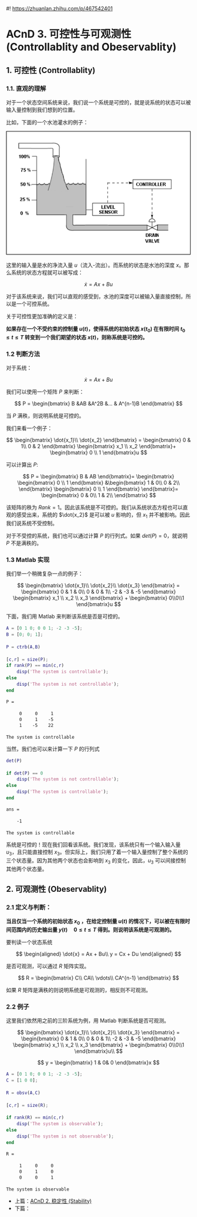 #! https://zhuanlan.zhihu.com/p/467542401
# ACnD 3. 可控性与可观测性 (Controllablity and Obeservablity)

## 1. 可控性 (Controllablity)

### 1.1. 直观的理解

对于一个状态空间系统来说，我们说一个系统是可控的，就是说系统的状态可以被输入量控制到我们想到的位置。

比如，下面的一个水池灌水的例子：

![例子](./pics/example.png)

这里的输入量是水的净流入量 $u$（流入-流出）。而系统的状态是水池的深度 $x$。那么系统的状态方程就可以被写成：

$$
\dot{x} = Ax + Bu
$$

对于该系统来说，我们可以直观的感受到，水池的深度可以被输入量直接控制，所以是一个可控系统。

关于可控性更加准确的定义是：

**如果存在一个不受约束的控制量 $u(t)$，使得系统的初始状态 $x(t_0)$ 在有限时间 $t_0 \leq t \leq T$ 转变到一个我们期望的状态 $x(t)$，则称系统是可控的。**

###  1.2 判断方法

对于系统：

$$
\dot{x} = Ax + Bu
$$

我们可以使用一个矩阵 $P$ 来判断：

$$
P = 
\begin{bmatrix}
    B &AB &A^2B &... & A^{n-1}B
\end{bmatrix}
$$

当 $P$ 满秩，则说明系统是可控的。

我们来看一个例子：

$$
\begin{bmatrix}
    \dot{x_1}\\
    \dot{x_2}
\end{bmatrix} = 
\begin{bmatrix}
    0 & 1\\
    0 & 2
\end{bmatrix}
\begin{bmatrix}
    x_1 \\ x_2
\end{bmatrix}+
\begin{bmatrix}
    0 \\ 1
\end{bmatrix}u
$$

可以计算出 $P$:

$$
P =
\begin{bmatrix}
    B & AB
\end{bmatrix}=
\begin{bmatrix}
    \begin{bmatrix}
        0 \\ 1
    \end{bmatrix}
    &\begin{bmatrix}
        1 & 0\\
        0 & 2\\
    \end{bmatrix}
    \begin{bmatrix}
        0 \\ 1
    \end{bmatrix}
\end{bmatrix}=
\begin{bmatrix}
    0 & 0\\
    1 & 2\\
\end{bmatrix}
$$

该矩阵的秩为 $Rank = 1$。因此该系统是不可控的。我们从系统状态方程也可以直观的感受出来，系统的 $\dot{x_2}$ 是可以被 $u$ 影响的，但 $x_1$ 并不被影响。因此我们说系统不受控制。

对于不受控的系统，我们也可以通过计算 $P$ 的行列式。如果 $det(P) = 0$，就说明 $P$ 不是满秩的。

### 1.3 Matlab 实现

我们举一个稍微复杂一点的例子：

$$
\begin{bmatrix}
    \dot{x_1}\\
    \dot{x_2}\\
    \dot{x_3}
\end{bmatrix} =
\begin{bmatrix}
    0 & 1 & 0\\
    0 & 0 & 1\\
    -2 & -3 & -5
\end{bmatrix}
\begin{bmatrix}
    x_1 \\ x_2 \\ x_3
\end{bmatrix} +
\begin{bmatrix}
    0\\0\\1
\end{bmatrix}u
$$

下面，我们用 Matlab 来判断该系统是否是可控的。


```matlab
A = [0 1 0; 0 0 1; -2 -3 -5];
B = [0; 0; 1];

P = ctrb(A,B)

[c,r] = size(P);
if rank(P) == min(c,r)
    disp('The system is controllable');
else
    disp('The system is not controllable');
end
```

    
    P =
    
         0     0     1
         0     1    -5
         1    -5    22
    
    The system is controllable
    
    

当然，我们也可以来计算一下 $P$ 的行列式


```matlab
det(P)

if det(P) == 0
    disp('The system is not controllable');
else
    disp('The system is controllable');
end
```

    
    ans =
    
        -1
    
    The system is controllable
    
    

系统是可控的！现在我们回看该系统。我们发现，该系统只有一个输入输入量 $u_3$，且只能直接控制 $x_3$。但实际上，我们只用了着一个输入量控制了整个系统的三个状态量。因为其他两个状态也会影响到 $x_3$ 的变化，因此，$u_3$ 可以间接控制其他两个状态量。

## 2. 可观测性 (Obeservablity)

### 2.1 定义与判断：

**当且仅当一个系统的初始状态 $x_0$ ，在给定控制量 $u(t)$ 的情况下，可以被在有限时间范围内的历史输出量 $y(t) \quad 0  \leq t \leq T$ 得到。则说明该系统是可观测的。**

要判读一个状态系统

$$
\begin{aligned}
\dot{x} = Ax + Bu\\
y = Cx + Du    
\end{aligned}
$$

是否可观测，可以通过 $R$ 矩阵实现。

$$
R = \begin{bmatrix}
    C\\
    CA\\
    \vdots\\
    CA^{n-1}
\end{bmatrix}
$$

如果 $R$ 矩阵是满秩的则说明系统是可观测的，相反则不可观测。

### 2.2 例子

这里我们依然用之前的三阶系统为例，用 Matlab 判断系统是否可观测。

$$
   \begin{bmatrix}
    \dot{x_1}\\
    \dot{x_2}\\
    \dot{x_3}
\end{bmatrix} =
\begin{bmatrix}
    0 & 1 & 0\\
    0 & 0 & 1\\
    -2 & -3 & -5
\end{bmatrix}
\begin{bmatrix}
    x_1 \\ x_2 \\ x_3
\end{bmatrix} +
\begin{bmatrix}
    0\\0\\1
\end{bmatrix}u\\
$$

$$
y =
\begin{bmatrix}
    1 & 0& 0
\end{bmatrix}x
$$


```matlab
A = [0 1 0; 0 0 1; -2 -3 -5];
C = [1 0 0];

R = obsv(A,C)

[c,r] = size(R);

if rank(R) == min(c,r)
    disp('The system is observable');
else
    disp('The system is not observable');
end
```

    
    R =
    
         1     0     0
         0     1     0
         0     0     1
    
    The system is observable
    
    

- 上篇：[ACnD 2. 稳定性 (Stability)](https://zhuanlan.zhihu.com/p/467088278)
- 下篇：[]()
